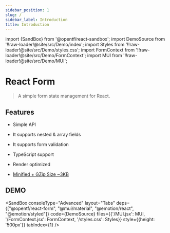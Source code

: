 ```yaml
---
sidebar_position: 1
slug: /
sidebar_label: Introduction
title: Introduction
---
```


import {SandBox} from '@opentf/react-sandbox';
import DemoSource from '!!raw-loader!@site/src/Demo/index';
import Styles from '!!raw-loader!@site/src/Demo/styles.css';
import FormContext from '!!raw-loader!@site/src/Demo/FormContext';
import MUI from '!!raw-loader!@site/src/Demo/MUI';

# React Form

> A simple form state management for React.

## Features

- Simple API

- It supports nested & array fields

- It supports form validation

- TypeScript support

- Render optimized

- <a href="https://bundlephobia.com/package/@opentf/react-form">Minified + GZip Size ~3KB</a>

## DEMO

<SandBox
consoleType="Advanced"
layout="Tabs"
deps={["@opentf/react-form", "@mui/material", "@emotion/react", "@emotion/styled"]}
code={DemoSource}
files={{'/MUI.jsx': MUI, '/FormContext.jsx': FormContext, '/styles.css': Styles}}
style={{height: '500px'}}
tabIndex={1}
/>
